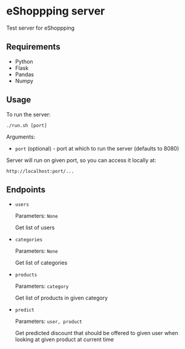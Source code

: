 # eShoppping server

Test server for eShoppping

## Requirements
- Python
- Flask
- Pandas
- Numpy

## Usage

To run the server:

```
./run.sh [port]
```

Arguments:

- ```port``` (optional) - port at which to run the server (defaults to 8080)


Server will run on given port, so you can access it locally at:

```
http://localhost:port/...
```

## Endpoints

- ```users```

    Parameters: ```None```

    Get list of users

- ```categories```

    Parameters: ```None```

    Get list of categories

- ```products```

    Parameters: ```category```

    Get list of products in given category

- ```predict```

    Parameters: ```user, product```

    Get predicted discount that should be offered to given user when looking at given product at current time